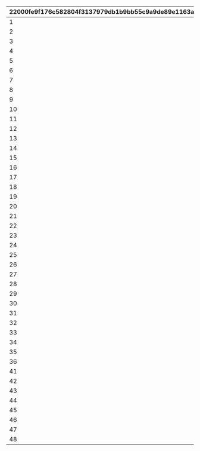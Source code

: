 |22000fe9f176c582804f3137979db1b9bb55c9a9de89e1163a1e2b1f599970bd|b1e730c5a3a9d9b9b8b8dd7dddf3360669c202eef5feca6281bb96759b5cbbeb|131e281cf8f20d4db8cbc9c98b04a3f8b458545acd1d550b4ab6300520e9ac48|6f7575afcf8f05bc10b2bc15a629d5561c7e9a0ee3a75480276ec8aaf8f103e4|fd0b5f61d381a86208d45ef1a0da6282736ea1fea474c42f36e93d46d61f4ddb|7301fdaf61c75896ac48fca681e3b552516d0ab24e82b9b9f55da901726d6c9c|6afcdfb8774184b03e5344d984750b531b4084ccb526911a9a4ad2f71b9a5aab|83578dbefd397b1981c147408b030cfb3d2af44df32f6bc2ebc8670dbc02c88e|2c1cdf2af585f2cbe9fcb291148751d106d6a210da102b4b18b24f512dfa6dfd|721757aba5e35dd775205e1243ed51094499b23b2ebba241e87c882e65b71dce|e11924509a21c612595e57e899c5fcd46c5a5e3ea363e8d3078caa4108a296c5|4e5d4d2549133008147c039b5f212b85ae1481d27222556005e17c9e1c0992bd|e93faff6bf0cf2108a553379ef85d348ddd93318b49037fc725b4596ac8711da|85f745e875d529413c3c6e91b8225432980f56542fdb3eafccddf2ed61a5aafd|c32c3d5a8a2818dd8d1487a7cf49fed1fd3164eb3af86139998b4441c1bb97de|5cd86a5a59c6d6c10a8fb325b29197a081dab1df76f98fd22137f54ae53e086c|ff7e6a1abecd3f70a0fffb5c9440056712ada4d4c0d044c2c61f325c4ddc536f|f5c2307b332c3673cfdf03fd774aa1b940656b60094dcc0e039627652e9b4c6b|
| --- | --- | --- | --- | --- | --- | --- | --- | --- | --- | --- | --- | --- | --- | --- | --- | --- | --- |
|1|10000|1|8|91002|500|0|0|0|0|0|0|0|0|0|0|0|0|
|2|10000|2|8|91002|400|0|0|0|0|0|0|0|0|0|0|0|0|
|3|10000|3|8|91002|300|0|0|0|0|0|0|0|0|0|0|0|0|
|4|10000|4|8|91002|250|0|0|0|0|0|0|0|0|0|0|0|0|
|5|18001|1|8|91002|500|0|0|0|0|0|0|0|0|0|0|0|0|
|6|18001|2|8|91002|400|0|0|0|0|0|0|0|0|0|0|0|0|
|7|18001|3|8|91002|300|0|0|0|0|0|0|0|0|0|0|0|0|
|8|18001|4|8|91002|250|0|0|0|0|0|0|0|0|0|0|0|0|
|9|18002|1|8|91002|500|0|0|0|0|0|0|0|0|0|0|0|0|
|10|18002|2|8|91002|400|0|0|0|0|0|0|0|0|0|0|0|0|
|11|18002|3|8|91002|300|0|0|0|0|0|0|0|0|0|0|0|0|
|12|18002|4|8|91002|250|0|0|0|0|0|0|0|0|0|0|0|0|
|13|18003|1|8|91002|500|0|0|0|0|0|0|0|0|0|0|0|0|
|14|18003|2|8|91002|400|0|0|0|0|0|0|0|0|0|0|0|0|
|15|18003|3|8|91002|300|0|0|0|0|0|0|0|0|0|0|0|0|
|16|18003|4|8|91002|250|0|0|0|0|0|0|0|0|0|0|0|0|
|17|18004|1|8|91002|500|0|0|0|0|0|0|0|0|0|0|0|0|
|18|18004|2|8|91002|400|0|0|0|0|0|0|0|0|0|0|0|0|
|19|18004|3|8|91002|300|0|0|0|0|0|0|0|0|0|0|0|0|
|20|18004|4|8|91002|250|0|0|0|0|0|0|0|0|0|0|0|0|
|21|18005|1|8|91002|500|0|0|0|0|0|0|0|0|0|0|0|0|
|22|18005|2|8|91002|400|0|0|0|0|0|0|0|0|0|0|0|0|
|23|18005|3|8|91002|300|0|0|0|0|0|0|0|0|0|0|0|0|
|24|18005|4|8|91002|250|0|0|0|0|0|0|0|0|0|0|0|0|
|25|10003|1|8|91002|500|0|0|0|0|0|0|0|0|0|0|0|0|
|26|10003|2|8|91002|400|0|0|0|0|0|0|0|0|0|0|0|0|
|27|10003|3|8|91002|300|0|0|0|0|0|0|0|0|0|0|0|0|
|28|10003|4|8|91002|250|0|0|0|0|0|0|0|0|0|0|0|0|
|29|18006|1|8|91002|500|0|0|0|0|0|0|0|0|0|0|0|0|
|30|18006|2|8|91002|400|0|0|0|0|0|0|0|0|0|0|0|0|
|31|18006|3|8|91002|300|0|0|0|0|0|0|0|0|0|0|0|0|
|32|18006|4|8|91002|250|0|0|0|0|0|0|0|0|0|0|0|0|
|33|10005|1|8|91002|500|0|0|0|0|0|0|0|0|0|0|0|0|
|34|10005|2|8|91002|400|0|0|0|0|0|0|0|0|0|0|0|0|
|35|10005|3|8|91002|300|0|0|0|0|0|0|0|0|0|0|0|0|
|36|10005|4|8|91002|250|0|0|0|0|0|0|0|0|0|0|0|0|
|41|10007|1|8|91002|500|0|0|0|0|0|0|0|0|0|0|0|0|
|42|10007|2|8|91002|400|0|0|0|0|0|0|0|0|0|0|0|0|
|43|10007|3|8|91002|300|0|0|0|0|0|0|0|0|0|0|0|0|
|44|10007|4|8|91002|250|0|0|0|0|0|0|0|0|0|0|0|0|
|45|10008|1|8|91002|500|0|0|0|0|0|0|0|0|0|0|0|0|
|46|10008|2|8|91002|400|0|0|0|0|0|0|0|0|0|0|0|0|
|47|10008|3|8|91002|300|0|0|0|0|0|0|0|0|0|0|0|0|
|48|10008|4|8|91002|250|0|0|0|0|0|0|0|0|0|0|0|0|